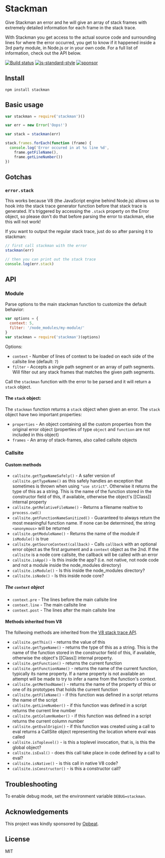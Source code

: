 # Stackman

Give Stackman an error and he will give an array of stack frames with
extremely detailed information for each frame in the stack trace.

With Stackman you get access to the actual source code and surrounding
lines for where the error occurred, you get to know if it happened
inside a 3rd party module, in Node.js or in your own code. For a full
list of information, check out the API below.

[![Build status](https://travis-ci.org/watson/stackman.svg?branch=master)](https://travis-ci.org/watson/stackman)
[![js-standard-style](https://img.shields.io/badge/code%20style-standard-brightgreen.svg?style=flat)](https://github.com/feross/standard)
[![sponsor](https://img.shields.io/badge/sponsored%20by-Opbeat-3360A3.svg)](https://opbeat.com)

## Install

```
npm install stackman
```

## Basic usage

```javascript
var stackman = require('stackman')()

var err = new Error('Oops!')

var stack = stackman(err)

stack.frames.forEach(function (frame) {
  console.log('Error occured in at %s line %d',
    frame.getFileName(),
    frame.getLineNumber())
})
```

## Gotchas

### `error.stack`

This works because V8 (the JavaScript engine behind Node.js) allows us
to hook into the stack trace generator function before that stack trace
is generated. It's triggered by accessing the `.stack` property on the
Error object, so please don't do that before parsing the error to
stackman, else this will not work!

If you want to output the regular stack trace, just do so after parsing
it to stackman:

```javascript
// first call stackman with the error
stackman(err)

// then you can print out the stack trace
console.log(err.stack)
```

## API

### Module

Parse options to the main stackman function to customize the default
behavior:

```javascript
var options = {
  context: 5,
  filter: '/node_modules/my-module/'
}
var stackman = require('stackman')(options)
```

Options:

- `context` - Number of lines of context to be loaded on each side of
  the callsite line (default: `7`)
- `filter` - Accepts a single path segment or an array of path segments.
  Will filter out any stack frames that matches the given path segments.

Call the `stackman` function with the error to be parsed and it will
return a `stack` object.

#### The `stack` object:

The `stackman` function returns a `stack` object when given an error.
The `stack` object have two important properties:

- `properties` - An object containing all the custom properties from the
  original error object (properties of type `object` and `function` are
  not included in this object)
- `frames` - An array of stack-frames, also called callsite objects

### Callsite

#### Custom methods

- `callsite.getTypeNameSafely()` - A safer version of
  `callsite.getTypeName()` as this safely handles an exception that
  sometimes is thrown when using `"use strict"`. Otherwise it returns
  the type of this as a string. This is the name of the function stored
  in the constructor field of this, if available, otherwise the object's
  [[Class]] internal property
- `callsite.getRelativeFileName()` - Returns a filename realtive to
  `process.cwd()`
- `callsite.getFunctionNameSanitized()` - Guaranteed to always return
  the most meaningful function name. If none can be determined, the
  string `<anonymous>` will be returned
- `callsite.getModuleName()` - Returns the name of the module if
  `isModule()` is true
- `callsite.getSourceContext(callback)` - Calls `callback` with an
  optional error object as the first argument and a `context` object as
  the 2nd. If the `callsite` is a node core callsite, the callback will
  be called with an error
- `callsite.isApp()` - Is this inside the app? (i.e. not native, not
  node code and not a module inside the node_modules directory)
- `callsite.isModule()` - Is this inside the node_modules directory?
- `callsite.isNode()` - Is this inside node core?

##### The `context` object

- `context.pre` - The lines before the main callsite line
- `context.line` - The main callsite line
- `context.post` - The lines after the main callsite line

#### Methods inherited from V8

The follwoing methods are inherited from the [V8 stack trace
API](https://github.com/v8/v8/wiki/Stack-Trace-API).

- `callsite.getThis()` - returns the value of this
- `callsite.getTypeName()` - returns the type of this as a string. This
  is the name of the function stored in the constructor field of this,
  if available, otherwise the object's [[Class]] internal property.
- `callsite.getFunction()` - returns the current function
- `callsite.getFunctionName()` - returns the name of the current
  function, typically its name property. If a name property is not
  available an attempt will be made to try to infer a name from the
  function's context.
- `callsite.getMethodName()` - returns the name of the property of this
  or one of its prototypes that holds the current function
- `callsite.getFileName()` - if this function was defined in a script
  returns the name of the script
- `callsite.getLineNumber()` - if this function was defined in a script
  returns the current line number
- `callsite.getColumnNumber()` - if this function was defined in a
  script returns the current column number
- `callsite.getEvalOrigin()` - if this function was created using a call
  to eval returns a CallSite object representing the location where eval
  was called
- `callsite.isToplevel()` - is this a toplevel invocation, that is, is
  this the global object?
- `callsite.isEval()` - does this call take place in code defined by a
  call to eval?
- `callsite.isNative()` - is this call in native V8 code?
- `callsite.isConstructor()` - is this a constructor call?

## Troubleshooting

To enable debug mode, set the environment variable `DEBUG=stackman`.

## Acknowledgements

This project was kindly sponsored by [Opbeat](https://opbeat.com).

## License

MIT
